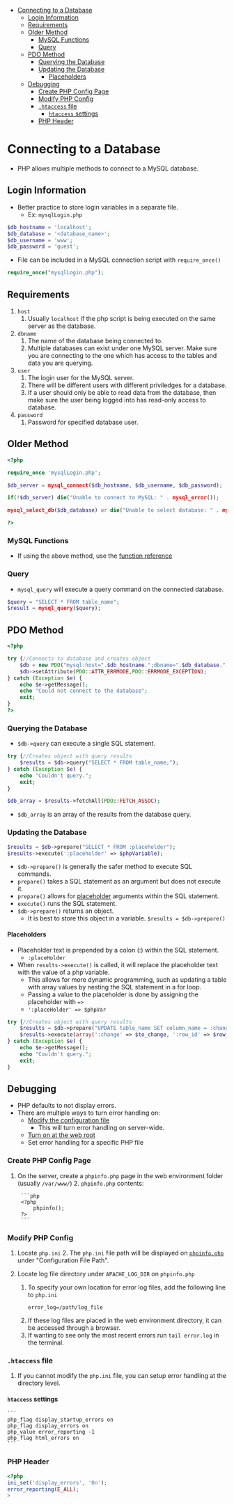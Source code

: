 - [Connecting to a Database](#connecting-to-a-database)
	- [Login Information](#login-information)
	- [Requirements](#requirements)
	- [Older Method](#older-method)
		- [MySQL Functions](#mysql-functions)
		- [Query](#query)
	- [PDO Method](#pdo-method)
		- [Querying the Database](#querying-the-database)
		- [Updating the Database](#updating-the-database)
			- [Placeholders](#placeholders)
	- [Debugging](#debugging)
		- [Create PHP Config Page](#create-php-config-page)
		- [Modify PHP Config](#modify-php-config)
		- [`.htaccess` file](#htaccess-file)
			- [`htaccess` settings](#htaccess-settings)
		- [PHP Header](#php-header)

# Connecting to a Database

* PHP allows multiple methods to connect to a MySQL database.

## Login Information
* Better practice to store login variables in a separate file.
	* Ex: `mysqlLogin.php`
```php
$db_hostname = 'localhost';
$db_database = '<database_name>';
$db_username = 'www';
$db_password = 'guest';
```

* File can be included in a MySQL connection script with `require_once()`
```php
require_once("mysqlLogin.php");
```

## Requirements
1. `host`
	1. Usually `localhost` if the php script is being executed on the same server as the database.
2. `dbname`
	1. The name of the database being connected to.
	2. Multiple databases can exist under one MySQL server.  Make sure you are connecting to the one which has access to the tables and data you are querying.
3. `user`
	1. The login user for the MySQL server.
	2. There will be different users with different priviledges for a database.
	3. If a user should only be able to read data from the database, then make sure the user being logged into has read-only access to database.
4. `password`
	1. Password for specified database user.

## Older Method
```php
<?php

require_once 'mysqlLogin.php';

$db_server = mysql_connect($db_hostname, $db_username, $db_password);

if(!$db_server) die("Unable to connect to MySQL: " . mysql_error());

mysql_select_db($db_database) or die("Unable to select database: " . mysql_error());

?>
```

### MySQL Functions
* If using the above method, use the [function reference](http://php.net/manual/en/ref.mysql.php)

### Query
* `mysql_query` will execute a query command on the connected database.
```php
$query = "SELECT * FROM table_name";
$result = mysql_query($query);
```


## PDO Method
```php
<?php

try {//Connects to database and creates object
	$db = new PDO("mysql:host=".$db_hostname.";dbname=".$db_database.";",$db_username,$db_password);
	$db->setAttribute(PDO::ATTR_ERRMODE,PDO::ERRMODE_EXCEPTION);
} catch (Exception $e) {
	echo $e->getMessage();
	echo "Could not connect to the database";
	exit;
}
?>
```

### Querying the Database
* `$db->query` can execute a single SQL statement.

```php
try {//Creates object with query results
	$results = $db->query("SELECT * FROM table_name;");
} catch (Exception $e) {
	echo "Couldn't query.";
	exit;
}

$db_array = $results->fetchAll(PDO::FETCH_ASSOC);
```

* `$db_array` is an array of the results from the database query.

### Updating the Database

```php
$results = $db->prepare("SELECT * FROM :placeholder");
$results->execute(':placeholder' => $phpVariable);
```

* `$db->prepare()` is generally the safer method to execute SQL commands.
* `prepare()` takes a SQL statement as an argument but does not execute it.
* `prepare()` allows for [placeholder](#placeholders) arguments within the SQL statement.
* `execute()` runs the SQL statement.
* `$db->prepare()` returns an object.
	* It is best to store this object in a variable. `$results = $db->prepare()`

#### Placeholders

* Placeholder text is prepended by a colon (:) within the SQL statement.
	* `:placeHolder`
* When `results->execute()` is called, it will replace the placeholder text with the value of a php variable.
	* This allows for more dynamic programming, such as updating a table with array values by nesting the SQL statement in a for loop.
	* Passing a value to the placeholder is done by assigning the placeholder with `=>`
	* `':placeHolder' => $phpVar`

```php
try {//Creates object with query results
	$results = $db->prepare("UPDATE table_name SET column_name = :change WHERE primary_key =:row_id");
	$results->execute(array(':change' => $to_change, ':row_id' => $row_id));
} catch (Exception $e) {
	echo $e->getMessage();
	echo "Couldn't query.";
	exit;
}
```

## Debugging

* PHP defaults to not display errors.
* There are multiple ways to turn error handling on:
	* [Modify the configuration file](#Modify-PHP-Config)
		* This will turn error handling on server-wide.
	* [Turn on at the web root](#htaccess-file)
	* Set error handling for a specific PHP file

### Create PHP Config Page

1. On the server, create a `phpinfo.php` page in the web environment folder (usually `/var/www/`)
	2. `phpinfo.php` contents:

		```php
		<?php
			phpinfo();
		?>
		```

### Modify PHP Config

1. Locate `php.ini`
	2. The `php.ini` file path will be displayed on [`phpinfo.php`](#Create-PHP-Config-Page) under "Configuration File Path".

2. Locate log file directory under `APACHE_LOG_DIR` on `phpinfo.php`
	1. To specify your own location for error log files, add the following line to `php.ini`
		```
		error_log=/path/log_file
		```
	2. If these log files are placed in the web environment directory, it can be accessed through a browser. 
	3. If wanting to see only the most recent errors run `tail error.log` in the terminal.

### `.htaccess` file

1. If you cannot modify the `php.ini` file, you can setup error handling at the directory level.

#### `htaccess` settings
	```
	php_flag display_startup_errors on
	php_flag display_errors on
	php_value error_reporting -1
	php_flag html_errors on
	```

### PHP Header

```php
<?php
ini_set('display_errors', 'On');
error_reporting(E_ALL);
>
```